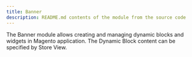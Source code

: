 ```yaml
---
title: Banner
description: README.md contents of the module from the source code
---
```


The Banner module allows creating and managing dynamic blocks and widgets in Magento application. 
The Dynamic Block content can be specified by Store View.
